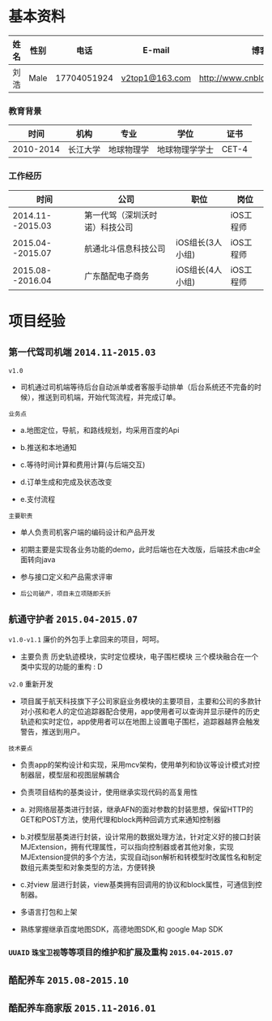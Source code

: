 # 基本资料


| 姓名 | 性别 |电话 |E-mail |博客
|----------|----------|----------|----------|----------|
|  刘浩 |  Male |17704051924|v2top1@163.com|http://www.cnblogs.com/lyleLH

###  教育背景
| 时间 | 机构 |专业|学位|证书
|----------|----------|----------|----------|----------|
|  2010-2014 |  长江大学|地球物理学|地球物理学学士| CET-4

###  工作经历
| 时间 | 公司 |职位|岗位
|----------|----------|----------|----------|
|  2014.11--2015.03 | 第一代驾（深圳沃时诺）科技公司||iOS工程师
|  2015.04--2015.07 | 航通北斗信息科技公司|iOS组长(3人小组)|iOS工程师
|  2015.08--2016.04| 广东酷配电子商务|iOS组长(4人小组)|iOS工程师




# 项目经验

## `第一代驾司机端`  `2014.11-2015.03`

`v1.0`  
- 司机通过司机端等待后台自动派单或者客服手动排单（后台系统还不完备的时候），推送到司机端，开始代驾流程，并完成订单。

`业务点`    
- a.地图定位，导航，和路线规划，均采用百度的Api
- b.推送和本地通知

- c.等待时间计算和费用计算(与后端交互)

- d.订单生成和完成及状态改变

- e.支付流程

`主要职责`    

- 单人负责司机客户端的编码设计和产品开发
- 初期主要是实现各业务功能的demo，此时后端也在大改版，后端技术由c#全面转向java
- 参与接口定义和产品需求评审

- `后公司破产，项目未立项随即夭折`


## `航通守护者`  `2015.04-2015.07`

`v1.0-v1.1`    廉价的外包手上拿回来的项目，呵呵。

- 主要负责  历史轨迹模块，实时定位模块，电子围栏模块 三个模块融合在一个类中实现的功能的重构  : D

`v2.0`   重新开发  
- 项目属于航天科技旗下子公司家庭业务模块的主要项目，主要和公司的多款针对小孩和老人的定位追踪器配合使用，app使用者可以查询并显示硬件的历史轨迹和实时定位，app使用者可以在地图上设置电子围栏，追踪器越界会触发警告，推送到用户。

`技术要点`  
- 负责app的架构设计和实现，采用mcv架构，使用单列和协议等设计模式对控制器层，模型层和视图层解耦合

- 负责项目结构的基类设计，使用继承实现代码的高复用性

- a. 对网络层基类进行封装，继承AFN的面对参数的封装思想，保留HTTP的GET和POST方法，使用代理和block两种回调方式来通知控制器

- b.对模型层基类进行封装，设计常用的数据处理方法，针对定义好的接口封装MJExtension，拥有代理属性，可以指向控制器或者其他对象，实现MJExtension提供的多个方法，实现自动json解析和转模型时改属性名和制定数组元素类型和对象类型的方法，方便转换

- c.对view 层进行封装，view基类拥有回调用的协议和block属性，可通信到控制器。


- 多语言打包和上架

- 熟练掌握继承百度地图SDK，高德地图SDK,和 google Map SDK


		
### `UUAID` `珠宝卫视`等等项目的维护和扩展及重构  `2015.04-2015.07`

## `酷配养车`  `2015.08-2015.10`
## `酷配养车商家版`  `2015.11-2016.01`
